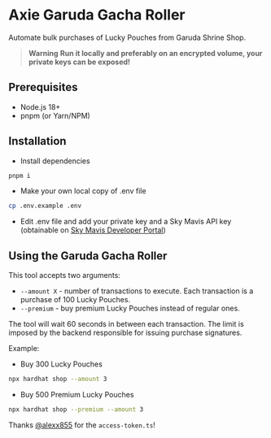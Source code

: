 # Axie Garuda Gacha Roller

Automate bulk purchases of Lucky Pouches from Garuda Shrine Shop.

> **Warning**
> **Run it locally and preferably on an encrypted volume, your private keys can be exposed!**

## Prerequisites
- Node.js 18+
- pnpm (or Yarn/NPM)

## Installation
- Install dependencies
```bash
pnpm i
```
- Make your own local copy of .env file
```bash
cp .env.example .env
```

- Edit .env file and add your private key and a Sky Mavis API key (obtainable on [Sky Mavis Developer Portal](https://developers.skymavis.com/console/applications/))


## Using the Garuda Gacha Roller

This tool accepts two arguments:
- `--amount X` - number of transactions to execute. Each transaction is a purchase of 100 Lucky Pouches.
- `--premium` - buy premium Lucky Pouches instead of regular ones.

The tool will wait 60 seconds in between each transaction. The limit is imposed by the backend responsible for issuing purchase signatures.

Example:
- Buy 300 Lucky Pouches
```bash
npx hardhat shop --amount 3
```


- Buy 500 Premium Lucky Pouches
```bash
npx hardhat shop --premium --amount 3
```

Thanks [@alexx855](https://github.com/alexx855) for the `access-token.ts`!